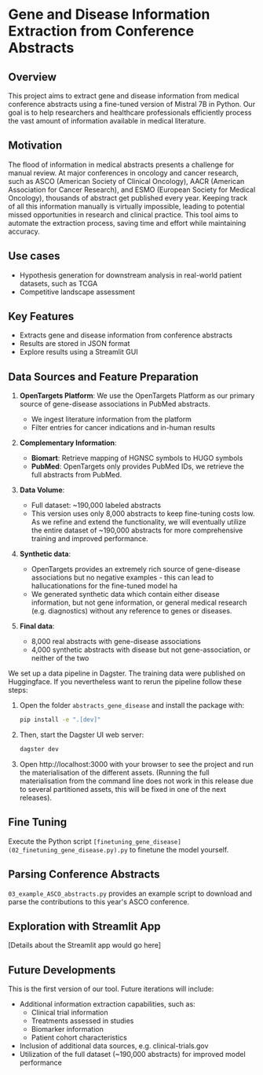 # Gene and Disease Information Extraction from Conference Abstracts

## Overview

This project aims to extract gene and disease information from medical conference abstracts using a fine-tuned version of Mistral 7B in Python. Our goal is to help researchers and healthcare professionals efficiently process the vast amount of information available in medical literature.

## Motivation

The flood of information in medical abstracts presents a challenge for manual review. At major conferences in oncology and cancer research, such as ASCO (American Society of Clinical Oncology), AACR (American Association for Cancer Research), and ESMO (European Society for Medical Oncology), thousands of abstract get published every year. Keeping track of all this information manually is virtually impossible, leading to potential missed opportunities in research and clinical practice. This tool aims to automate the extraction process, saving time and effort while maintaining accuracy.

## Use cases

- Hypothesis generation for downstream analysis in real-world patient datasets, such as TCGA
- Competitive landscape assessment

## Key Features

- Extracts gene and disease information from conference abstracts
- Results are stored in JSON format
- Explore results using a Streamlit GUI

## Data Sources and Feature Preparation

1. **OpenTargets Platform**: We use the OpenTargets Platform as our primary source of gene-disease associations in PubMed abstracts.
   - We ingest literature information from the platform
   - Filter entries for cancer indications and in-human results

2. **Complementary Information**:
   - **Biomart**: Retrieve mapping of HGNSC symbols to HUGO symbols
   - **PubMed**: OpenTargets only provides PubMed IDs, we retrieve the full abstracts from PubMed.

3. **Data Volume**:
   - Full dataset: ~190,000 labeled abstracts
   - This version uses only 8,000 abstracts to keep fine-tuning costs low. As we refine and extend the functionality, we will eventually utilize the entire dataset of ~190,000 abstracts for more comprehensive training and improved performance.

4. **Synthetic data**:
   - OpenTargets provides an extremely rich source of gene-disease associations but no negative examples - this can lead to hallucationations for the fine-tuned model ha
   - We generated synthetic data which contain either disease information, but not gene information, or general medical research (e.g. diagnostics) without any reference to genes or diseases.

5. **Final data**:
   - 8,000 real abstracts with gene-disease associations
   - 4,000 synthetic abstracts with disease but not gene-association, or neither of the two




We set up a data pipeline in Dagster. The training data were published on Huggingface. If you nevertheless want to rerun the pipeline follow these steps:

1. Open the folder `abstracts_gene_disease` and install the package with:
   ```bash
   pip install -e ".[dev]"
   ```

2. Then, start the Dagster UI web server:
   ```bash
   dagster dev
   ```

3. Open http://localhost:3000 with your browser to see the project and run the materialisation of the different assets. (Running the full materialisation from the command line does not work in this release due to several partitioned assets, this will be fixed in one of the next releases).

## Fine Tuning

Execute the Python script `[finetuning_gene_disease](02_finetuning_gene_disease.py).py` to finetune the model yourself.

## Parsing Conference Abstracts

`03_example_ASCO_abstracts.py` provides an example script to download and parse the contributions to this year's ASCO conference. 

## Exploration with Streamlit App

[Details about the Streamlit app would go here]

## Future Developments

This is the first version of our tool. Future iterations will include:

- Additional information extraction capabilities, such as:
  - Clinical trial information
  - Treatments assessed in studies
  - Biomarker information
  - Patient cohort characteristics
- Inclusion of additional data sources, e.g. clinical-trials.gov
- Utilization of the full dataset (~190,000 abstracts) for improved model performance
